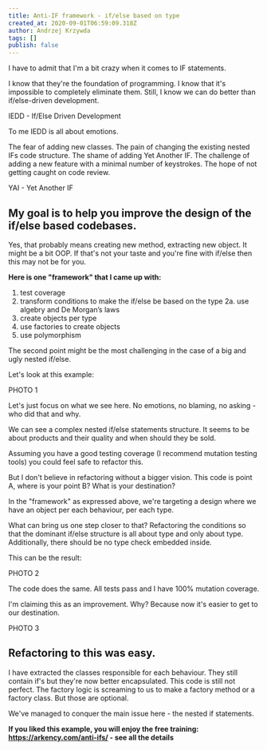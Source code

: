 ```yaml
---
title: Anti-IF framework - if/else based on type
created_at: 2020-09-01T06:59:09.318Z
author: Andrzej Krzywda
tags: []
publish: false
---
```


I have to admit that I'm a bit crazy when it comes to IF statements. 

I know that they're the foundation of programming. I know that it's impossible to completely eliminate them. Still, I know we can do better than if/else-driven development. 

IEDD - If/Else Driven Development

To me IEDD is all about emotions.

The fear of adding new classes.
The pain of changing the existing nested IFs code structure.
The shame of adding Yet Another IF.
The challenge of adding a new feature with a minimal number of keystrokes.
The hope of not getting caught on code review.

YAI - Yet Another IF


## My goal is to help you improve the design of the if/else based codebases. 

Yes, that probably means creating new method, extracting new object. It might be a bit OOP. If that's not your taste and you're fine with if/else then this may not be for you. 

**Here is one "framework" that I came up with:**

1. test coverage
2. transform conditions to make the if/else be based on the type
2a. use algebry and De Morgan’s laws
3. create objects per type
4. use factories to create objects
5. use polymorphism

The second point might be the most challenging in the case of a big and ugly nested if/else.

Let's look at this example:


PHOTO 1


Let's just focus on what we see here. No emotions, no blaming, no asking - who did that and why.

We can see a complex nested if/else statements structure. It seems to be about products and their quality and when should they be sold.

Assuming you have a good testing coverage (I recommend mutation testing tools) you could feel safe to refactor this.

But I don't believe in refactoring without a bigger vision. This code is point A, where is your point B? What is your destination?

In the "framework" as expressed above, we're targeting a design where we have an object per each behaviour, per each type.

What can bring us one step closer to that? Refactoring the conditions so that the dominant if/else structure is all about type and only about type. Additionally, there should be no type check embedded inside.

This can be the result:


PHOTO 2


The code does the same. All tests pass and I have 100% mutation coverage.

I'm claiming this as an improvement. Why? Because now it's easier to get to our destination.


PHOTO 3


## Refactoring to this was easy.

I have extracted the classes responsible for each behaviour. They still contain if's but they're now better encapsulated. This code is still not perfect. The factory logic is screaming to us to make a factory method or a factory class. But those are optional. 

We've managed to conquer the main issue here - the nested if statements.

**If you liked this example, you will enjoy the free training:
https://arkency.com/anti-ifs/ - see all the details**
